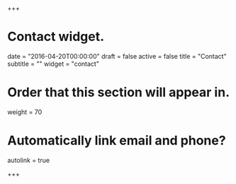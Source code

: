 +++
# Contact widget.

date = "2016-04-20T00:00:00"
draft = false
active = false
title = "Contact"
subtitle = ""
widget = "contact"

# Order that this section will appear in.
weight = 70

# Automatically link email and phone?
autolink = true

+++


